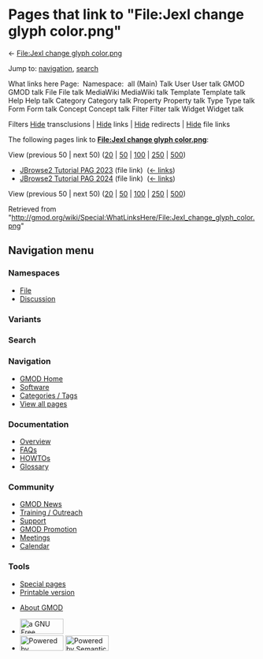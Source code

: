 <div id="mw-page-base" class="noprint">

</div>

<div id="mw-head-base" class="noprint">

</div>

<div id="content" class="mw-body" role="main">

<span id="top"></span>

<div id="mw-js-message" style="display:none;">

</div>



# <span dir="auto">Pages that link to "File:Jexl change glyph color.png"</span>

<div id="bodyContent">

<div id="contentSub">

← [File:Jexl change glyph
color.png](/wiki/File:Jexl_change_glyph_color.png "File:Jexl change glyph color.png")

</div>

<div id="jump-to-nav" class="mw-jump">

Jump to: [navigation](#mw-navigation), [search](#p-search)

</div>

<div id="mw-content-text">

What links here Page:  Namespace:  all (Main) Talk User User talk GMOD
GMOD talk File File talk MediaWiki MediaWiki talk Template Template talk
Help Help talk Category Category talk Property Property talk Type Type
talk Form Form talk Concept Concept talk Filter Filter talk Widget
Widget talk

Filters
[Hide](/mediawiki/index.php?title=Special:WhatLinksHere/File:Jexl_change_glyph_color.png&hidetrans=1 "Special:WhatLinksHere/File:Jexl change glyph color.png")
transclusions \|
[Hide](/mediawiki/index.php?title=Special:WhatLinksHere/File:Jexl_change_glyph_color.png&hidelinks=1 "Special:WhatLinksHere/File:Jexl change glyph color.png")
links \|
[Hide](/mediawiki/index.php?title=Special:WhatLinksHere/File:Jexl_change_glyph_color.png&hideredirs=1 "Special:WhatLinksHere/File:Jexl change glyph color.png")
redirects \|
[Hide](/mediawiki/index.php?title=Special:WhatLinksHere/File:Jexl_change_glyph_color.png&hideimages=1 "Special:WhatLinksHere/File:Jexl change glyph color.png")
file links

The following pages link to **[File:Jexl change glyph
color.png](/wiki/File:Jexl_change_glyph_color.png "File:Jexl change glyph color.png")**:

View (previous 50 \| next 50)
([20](/mediawiki/index.php?title=Special:WhatLinksHere/File:Jexl_change_glyph_color.png&limit=20 "Special:WhatLinksHere/File:Jexl change glyph color.png")
\|
[50](/mediawiki/index.php?title=Special:WhatLinksHere/File:Jexl_change_glyph_color.png&limit=50 "Special:WhatLinksHere/File:Jexl change glyph color.png")
\|
[100](/mediawiki/index.php?title=Special:WhatLinksHere/File:Jexl_change_glyph_color.png&limit=100 "Special:WhatLinksHere/File:Jexl change glyph color.png")
\|
[250](/mediawiki/index.php?title=Special:WhatLinksHere/File:Jexl_change_glyph_color.png&limit=250 "Special:WhatLinksHere/File:Jexl change glyph color.png")
\|
[500](/mediawiki/index.php?title=Special:WhatLinksHere/File:Jexl_change_glyph_color.png&limit=500 "Special:WhatLinksHere/File:Jexl change glyph color.png"))

- [JBrowse2 Tutorial PAG
  2023](/wiki/JBrowse2_Tutorial_PAG_2023 "JBrowse2 Tutorial PAG 2023")
  (file link) ‎ <span class="mw-whatlinkshere-tools">([←
  links](/mediawiki/index.php?title=Special:WhatLinksHere&target=JBrowse2+Tutorial+PAG+2023 "Special:WhatLinksHere"))</span>
- [JBrowse2 Tutorial PAG
  2024](/wiki/JBrowse2_Tutorial_PAG_2024 "JBrowse2 Tutorial PAG 2024")
  (file link) ‎ <span class="mw-whatlinkshere-tools">([←
  links](/mediawiki/index.php?title=Special:WhatLinksHere&target=JBrowse2+Tutorial+PAG+2024 "Special:WhatLinksHere"))</span>

View (previous 50 \| next 50)
([20](/mediawiki/index.php?title=Special:WhatLinksHere/File:Jexl_change_glyph_color.png&limit=20 "Special:WhatLinksHere/File:Jexl change glyph color.png")
\|
[50](/mediawiki/index.php?title=Special:WhatLinksHere/File:Jexl_change_glyph_color.png&limit=50 "Special:WhatLinksHere/File:Jexl change glyph color.png")
\|
[100](/mediawiki/index.php?title=Special:WhatLinksHere/File:Jexl_change_glyph_color.png&limit=100 "Special:WhatLinksHere/File:Jexl change glyph color.png")
\|
[250](/mediawiki/index.php?title=Special:WhatLinksHere/File:Jexl_change_glyph_color.png&limit=250 "Special:WhatLinksHere/File:Jexl change glyph color.png")
\|
[500](/mediawiki/index.php?title=Special:WhatLinksHere/File:Jexl_change_glyph_color.png&limit=500 "Special:WhatLinksHere/File:Jexl change glyph color.png"))

</div>

<div class="printfooter">

Retrieved from
"<http://gmod.org/wiki/Special:WhatLinksHere/File:Jexl_change_glyph_color.png>"

</div>

<div id="catlinks" class="catlinks catlinks-allhidden">

</div>

<div class="visualClear">

</div>

</div>

</div>

<div id="mw-navigation">

## Navigation menu

<div id="mw-head">



<div id="left-navigation">

<div id="p-namespaces" class="vectorTabs" role="navigation"
aria-labelledby="p-namespaces-label">

### Namespaces

- <span id="ca-nstab-image"><a href="/wiki/File:Jexl_change_glyph_color.png" accesskey="c"
  title="View the file page [c]">File</a></span>
- <span id="ca-talk"><a
  href="/mediawiki/index.php?title=File_talk:Jexl_change_glyph_color.png&amp;action=edit&amp;redlink=1"
  accesskey="t"
  title="Discussion about the content page [t]">Discussion</a></span>

</div>

<div id="p-variants" class="vectorMenu emptyPortlet" role="navigation"
aria-labelledby="p-variants-label">

### 

### Variants[](#)

<div class="menu">

</div>

</div>

</div>

<div id="right-navigation">





</div>

<div id="p-search" role="search">

### Search

<div id="simpleSearch">

</div>

</div>

</div>

</div>

<div id="mw-panel">

<div id="p-logo" role="banner">

<a href="/wiki/Main_Page"
style="background-image: url(http://gmod.org/images/GMOD-cogs.png);"
title="Visit the main page"></a>

</div>

<div id="p-Navigation" class="portal" role="navigation"
aria-labelledby="p-Navigation-label">

### Navigation

<div class="body">

- <span id="n-GMOD-Home">[GMOD Home](/wiki/Main_Page)</span>
- <span id="n-Software">[Software](/wiki/GMOD_Components)</span>
- <span id="n-Categories-.2F-Tags">[Categories /
  Tags](/wiki/Categories)</span>
- <span id="n-View-all-pages">[View all
  pages](/wiki/Special:AllPages)</span>

</div>

</div>

<div id="p-Documentation" class="portal" role="navigation"
aria-labelledby="p-Documentation-label">

### Documentation

<div class="body">

- <span id="n-Overview">[Overview](/wiki/Overview)</span>
- <span id="n-FAQs">[FAQs](/wiki/Category:FAQ)</span>
- <span id="n-HOWTOs">[HOWTOs](/wiki/Category:HOWTO)</span>
- <span id="n-Glossary">[Glossary](/wiki/Glossary)</span>

</div>

</div>

<div id="p-Community" class="portal" role="navigation"
aria-labelledby="p-Community-label">

### Community

<div class="body">

- <span id="n-GMOD-News">[GMOD News](/wiki/GMOD_News)</span>
- <span id="n-Training-.2F-Outreach">[Training /
  Outreach](/wiki/Training_and_Outreach)</span>
- <span id="n-Support">[Support](/wiki/Support)</span>
- <span id="n-GMOD-Promotion">[GMOD
  Promotion](/wiki/GMOD_Promotion)</span>
- <span id="n-Meetings">[Meetings](/wiki/Meetings)</span>
- <span id="n-Calendar">[Calendar](/wiki/Calendar)</span>

</div>

</div>

<div id="p-tb" class="portal" role="navigation"
aria-labelledby="p-tb-label">

### Tools

<div class="body">

- <span id="t-specialpages"><a href="/wiki/Special:SpecialPages" accesskey="q"
  title="A list of all special pages [q]">Special pages</a></span>
- <span id="t-print"><a
  href="/mediawiki/index.php?title=Special:WhatLinksHere/File:Jexl_change_glyph_color.png&amp;printable=yes"
  rel="alternate" accesskey="p"
  title="Printable version of this page [p]">Printable version</a></span>

</div>

</div>

</div>

</div>

<div id="footer" role="contentinfo">

- <span id="footer-places-about">[About
  GMOD](/wiki/GMOD:About "GMOD:About")</span>

<!-- -->

- <span id="footer-copyrightico">[<img src="http://www.gnu.org/graphics/gfdl-logo-small.png" width="88"
  height="31" alt="a GNU Free Documentation License" />](http://www.gnu.org/licenses/fdl-1.3.html)</span>
- <span id="footer-poweredbyico">[<img src="/mediawiki/skins/common/images/poweredby_mediawiki_88x31.png"
  width="88" height="31" alt="Powered by MediaWiki" />](//www.mediawiki.org/)
  [<img
  src="/mediawiki/extensions/SemanticMediaWiki/includes/../resources/images/smw_button.png"
  width="88" height="31" alt="Powered by Semantic MediaWiki" />](https://www.semantic-mediawiki.org/wiki/Semantic_MediaWiki)</span>

<div style="clear:both">

</div>

</div>
